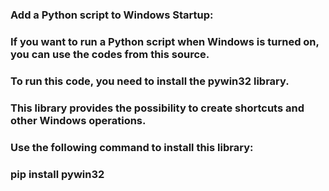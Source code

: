 <h3>Add a Python script to Windows Startup: </h3>
<h3>If you want to run a Python script when Windows is turned on, you can use the codes from this source. </h3>
<h3>To run this code, you need to install the pywin32 library. </h3>
<h3>This library provides the possibility to create shortcuts and other Windows operations. </h3>
<h3>Use the following command to install this library: </h3>
<h3>pip install pywin32 </h3>
